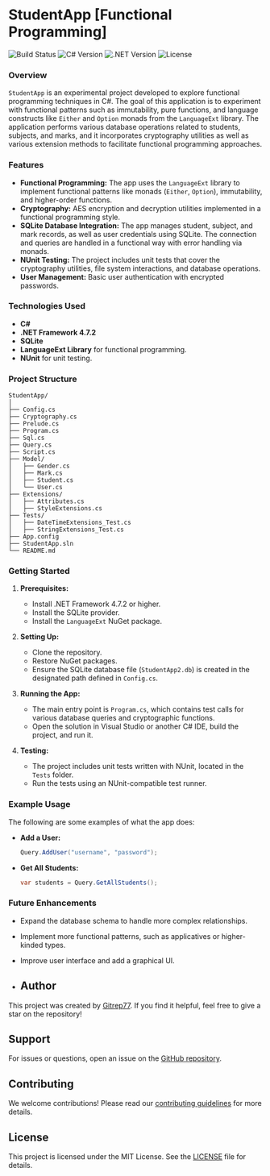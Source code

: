 
# StudentApp [Functional Programming]

![Build Status](https://img.shields.io/badge/build-passing-brightgreen)
![C# Version](https://img.shields.io/badge/C%23-7.0-blue)
![.NET Version](https://img.shields.io/badge/.NET-4.7.2-blue)
![License](https://img.shields.io/badge/license-MIT-blue)

### Overview
`StudentApp` is an experimental project developed to explore functional programming techniques in C#. The goal of this application is to experiment with functional patterns such as immutability, pure functions, and language constructs like `Either` and `Option` monads from the `LanguageExt` library. The application performs various database operations related to students, subjects, and marks, and it incorporates cryptography utilities as well as various extension methods to facilitate functional programming approaches.

### Features
- **Functional Programming:** The app uses the `LanguageExt` library to implement functional patterns like monads (`Either`, `Option`), immutability, and higher-order functions.
- **Cryptography:** AES encryption and decryption utilities implemented in a functional programming style.
- **SQLite Database Integration:** The app manages student, subject, and mark records, as well as user credentials using SQLite. The connection and queries are handled in a functional way with error handling via monads.
- **NUnit Testing:** The project includes unit tests that cover the cryptography utilities, file system interactions, and database operations.
- **User Management:** Basic user authentication with encrypted passwords.
  
### Technologies Used
- **C#**
- **.NET Framework 4.7.2**
- **SQLite**
- **LanguageExt Library** for functional programming.
- **NUnit** for unit testing.

### Project Structure
```
StudentApp/
│
├── Config.cs
├── Cryptography.cs
├── Prelude.cs
├── Program.cs
├── Sql.cs
├── Query.cs
├── Script.cs
├── Model/
│   ├── Gender.cs
│   ├── Mark.cs
│   ├── Student.cs
│   └── User.cs
├── Extensions/
│   ├── Attributes.cs
│   ├── StyleExtensions.cs
├── Tests/
│   ├── DateTimeExtensions_Test.cs
│   ├── StringExtensions_Test.cs
├── App.config
├── StudentApp.sln
└── README.md
```

### Getting Started

1. **Prerequisites:**
   - Install .NET Framework 4.7.2 or higher.
   - Install the SQLite provider.
   - Install the `LanguageExt` NuGet package.

2. **Setting Up:**
   - Clone the repository.
   - Restore NuGet packages.
   - Ensure the SQLite database file (`StudentApp2.db`) is created in the designated path defined in `Config.cs`.

3. **Running the App:**
   - The main entry point is `Program.cs`, which contains test calls for various database queries and cryptographic functions.
   - Open the solution in Visual Studio or another C# IDE, build the project, and run it.

4. **Testing:**
   - The project includes unit tests written with NUnit, located in the `Tests` folder.
   - Run the tests using an NUnit-compatible test runner.

### Example Usage
The following are some examples of what the app does:
- **Add a User:**
  ```csharp
  Query.AddUser("username", "password");
  ```
- **Get All Students:**
  ```csharp
  var students = Query.GetAllStudents();
  ```

### Future Enhancements
- Expand the database schema to handle more complex relationships.
- Implement more functional patterns, such as applicatives or higher-kinded types.
- Improve user interface and add a graphical UI.

- ## Author

This project was created by [Gitrep77](https://github.com/Gitrep77). If you find it helpful, feel free to give a star on the repository!

## Support

For issues or questions, open an issue on the [GitHub repository](https://github.com/Gitrep77/FunctionalStudentApp/issues).

## Contributing

We welcome contributions! Please read our [contributing guidelines](CONTRIBUTING.md) for more details.

## License

This project is licensed under the MIT License. See the [LICENSE](LICENSE) file for details.
